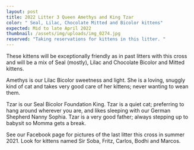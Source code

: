 ```yaml
---
layout: post
title: 2022 Litter 3 Queen Amethys and King Tzar
color: " Seal, Lilac, Chocolate Mitted and Bicolor kittens"
expected: Mid to late April 2022
thumbnail: /assets/img/uploads/img_0274.jpg
reserved: "Taking reservations for kittens in this litter. "
---
```

These kittens will be exceptionally friendly as in past litters with this cross and will be a mix of Seal (mostly), Lilac and Chocolate Bicolor and Mitted kittens. 

Amethys is our Lilac Bicolor sweetness and light. She is a loving, snuggly kind of cat and takes very good care of her kittens; never wanting to wean them. 

Tzar is our Seal Bicolor Foundation King. Tzar is a quiet cat; preferring to hang around wherever you are, and likes sleeping with our German Shepherd Nanny Sophia. Tzar is a very good father; always stepping up to babysit so Momma gets a break. 

See our Facebook page for pictures of the last litter this cross in summer 2021. Look for kittens named Sir Soba, Fritz, Carlos, Bodhi and Marcos.